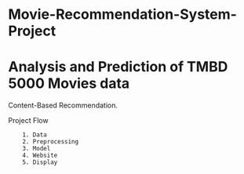 # Movie-Recommendation-System-Project

#  Analysis and Prediction of TMBD 5000 Movies data

Content-Based Recommendation.

Project Flow

        1. Data
        2. Preprocessing 
        3. Model
        4. Website
        5. Display

        



